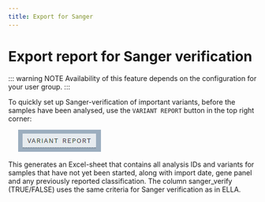 ```yaml
---
title: Export for Sanger
---
```


# Export report for Sanger verification 

::: warning NOTE
Availability of this feature depends on the configuration for your user group.
:::

To quickly set up Sanger-verification of important variants, before the samples have been analysed, use the `VARIANT REPORT` button in the top right corner:

<div style="text-indent: 4%;"><img src="./img/variant_report_btn.png"></div>

This generates an Excel-sheet that contains all analysis IDs and variants for samples that have not yet been started, along with import date, gene panel and any previously reported classification. The column sanger\_verify (TRUE/FALSE) uses the same criteria for Sanger verification as in ELLA.
